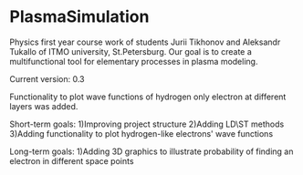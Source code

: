 # PlasmaSimulation
Physics first year course work of students Jurii Tikhonov and Aleksandr Tukallo of ITMO university, St.Petersburg.
Our goal is to create a multifunctional tool for elementary processes in plasma modeling.

Current version: 0.3

Functionality to plot wave functions of hydrogen only electron at different layers was added.

Short-term goals:
1)Improving project structure
2)Adding LD\ST methods
3)Adding functionality to plot hydrogen-like electrons' wave functions

Long-term goals:
1)Adding 3D graphics to illustrate probability of finding an electron in different space points
